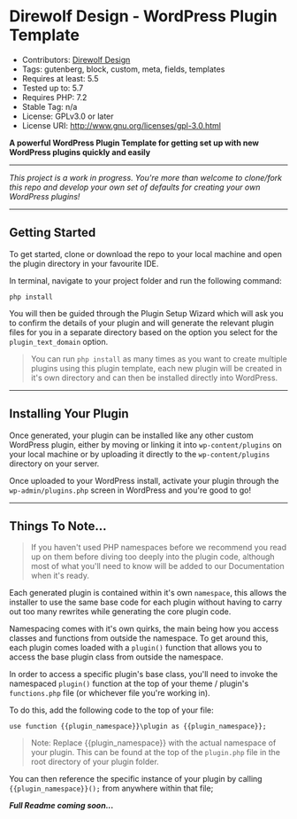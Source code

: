 # Direwolf Design - WordPress Plugin Template

- Contributors: [Direwolf Design](https://github.com/DirewolfDesign)
- Tags: gutenberg, block, custom, meta, fields, templates
- Requires at least: 5.5
- Tested up to: 5.7
- Requires PHP: 7.2
- Stable Tag: n/a
- License: GPLv3.0 or later
- License URI: http://www.gnu.org/licenses/gpl-3.0.html

**A powerful WordPress Plugin Template for getting set up with new WordPress plugins quickly and easily**

---

*This project is a work in progress. You're more than welcome to clone/fork this repo and develop your own set of defaults for creating your own WordPress plugins!*

---

## Getting Started

To get started, clone or download the repo to your local machine and open the plugin directory in your favourite IDE.

In terminal, navigate to your project folder and run the following command:

```
php install
```

You will then be guided through the Plugin Setup Wizard which will ask you to confirm the details of your plugin and will generate the relevant plugin files for you in a separate directory based on the option you select for the `plugin_text_domain` option.

> You can run `php install` as many times as you want to create multiple plugins using this plugin template, each new plugin will be created in it's own directory and can then be installed directly into WordPress.

---

## Installing Your Plugin

Once generated, your plugin can be installed like any other custom WordPress plugin, either by moving or linking it into `wp-content/plugins` on your local machine or by uploading it directly to the `wp-content/plugins` directory on your server.

Once uploaded to your WordPress install, activate your plugin through the `wp-admin/plugins.php` screen in WordPress and you're good to go!

---

## Things To Note...

> If you haven't used PHP namespaces before we recommend you read up on them before diving too deeply into the plugin code, although most of what you'll need to know will be added to our Documentation when it's ready.

Each generated plugin is contained within it's own `namespace`, this allows the installer to use the same base code for each plugin without having to carry out too many rewrites while generating the core plugin code.

Namespacing comes with it's own quirks, the main being how you access classes and functions from outside the namespace. To get around this, each plugin comes loaded with a `plugin()` function that allows you to access the base plugin class from outside the namespace.

In order to access a specific plugin's base class, you'll need to invoke the namespaced `plugin()` function at the top of your theme / plugin's `functions.php` file (or whichever file you're working in).

To do this, add the following code to the top of your file:
```
use function {{plugin_namespace}}\plugin as {{plugin_namespace}};
```
> Note: Replace {{plugin_namespace}} with the actual namespace of your plugin. This can be found at the top of the `plugin.php` file in the root directory of your plugin folder.

You can then reference the specific instance of your plugin by calling `{{plugin_namespace}}();` from anywhere within that file;

***Full Readme coming soon...***
